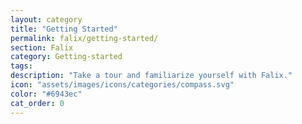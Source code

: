 ```yaml
---
layout: category
title: "Getting Started"
permalink: falix/getting-started/
section: Falix
category: Getting-started
tags:
description: "Take a tour and familiarize yourself with Falix."
icon: "assets/images/icons/categories/compass.svg"
color: "#6943ec"
cat_order: 0
---
```

